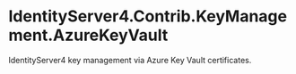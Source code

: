 # IdentityServer4.Contrib.KeyManagement.AzureKeyVault
IdentityServer4 key management via Azure Key Vault certificates.
